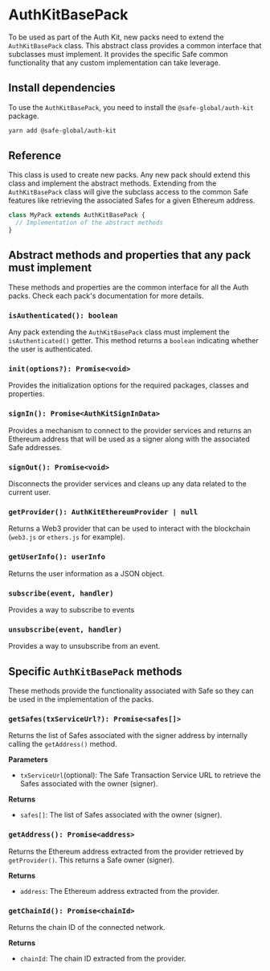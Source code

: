# AuthKitBasePack

To be used as part of the Auth Kit, new packs need to extend the `AuthKitBasePack` class. This abstract class provides a common interface that subclasses must implement. It provides the specific Safe common functionality that any custom implementation can take leverage.

## Install dependencies

To use the `AuthKitBasePack`, you need to install the `@safe-global/auth-kit` package.

```bash
yarn add @safe-global/auth-kit
```

## Reference

This class is used to create new packs. Any new pack should extend this class and implement the abstract methods. Extending from the `AuthKitBasePack` class will give the subclass access to the common Safe features like retrieving the associated Safes for a given Ethereum address.

```typescript
class MyPack extends AuthKitBasePack {
  // Implementation of the abstract methods
}
```

## Abstract methods and properties that any pack must implement

These methods and properties are the common interface for all the Auth packs. Check each pack's documentation for more details.

### `isAuthenticated(): boolean`

Any pack extending the `AuthKitBasePack` class must implement the `isAuthenticated()` getter. This method returns a `boolean` indicating whether the user is authenticated.

### `init(options?): Promise<void>`

Provides the initialization options for the required packages, classes and properties.

### `signIn(): Promise<AuthKitSignInData>`

Provides a mechanism to connect to the provider services and returns an Ethereum address that will be used as a signer along with the associated Safe addresses.

### `signOut(): Promise<void>`

Disconnects the provider services and cleans up any data related to the current user.

### `getProvider(): AuthKitEthereumProvider | null`

Returns a Web3 provider that can be used to interact with the blockchain (`web3.js` or `ethers.js` for example).

### `getUserInfo(): userInfo`

Returns the user information as a JSON object.

### `subscribe(event, handler)`

Provides a way to subscribe to events

### `unsubscribe(event, handler)`

Provides a way to unsubscribe from an event.

## Specific `AuthKitBasePack` methods

These methods provide the functionality associated with Safe so they can be used in the implementation of the packs.

### `getSafes(txServiceUrl?): Promise<safes[]>`

Returns the list of Safes associated with the signer address by internally calling the `getAddress()` method.

**Parameters**

- `txServiceUrl`(optional): The Safe Transaction Service URL to retrieve the Safes associated with the owner (signer).

**Returns**

- `safes[]`: The list of Safes associated with the owner (signer).

### `getAddress(): Promise<address>`

Returns the Ethereum address extracted from the provider retrieved by `getProvider()`. This returns a Safe owner (signer).

**Returns**

- `address`: The Ethereum address extracted from the provider.

### `getChainId(): Promise<chainId>`

Returns the chain ID of the connected network.

**Returns**

- `chainId`: The chain ID extracted from the provider.